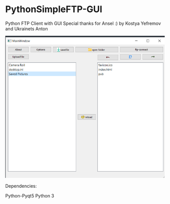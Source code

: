# PythonSimpleFTP-GUI
Python FTP Client with GUI 
Special thanks for Ansel :) by Kostya Yefremov and Ukrainets Anton

![ftp](https://github.com/azart2288/PythonSimpleFTP-GUI/blob/main/Screenshot_113.png)

Dependencies:

Python-Pyqt5
Python 3
